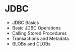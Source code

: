 # JDBC


+ JDBC Basics
+ Basic JDBC Operations
+ Calling Stored Procedures
+ Transactions and Metadata
+ BLOBs and CLOBs